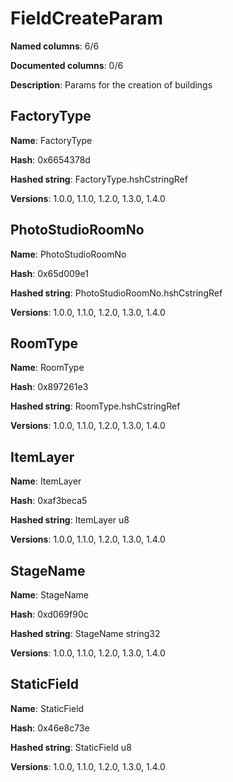 # FieldCreateParam
**Named columns**: 6/6

**Documented columns**: 0/6

**Description**: Params for the creation of buildings
## FactoryType

**Name**: FactoryType

**Hash**: 0x6654378d

**Hashed string**: FactoryType.hshCstringRef

**Versions**: 1.0.0, 1.1.0, 1.2.0, 1.3.0, 1.4.0

## PhotoStudioRoomNo

**Name**: PhotoStudioRoomNo

**Hash**: 0x65d009e1

**Hashed string**: PhotoStudioRoomNo.hshCstringRef

**Versions**: 1.0.0, 1.1.0, 1.2.0, 1.3.0, 1.4.0

## RoomType

**Name**: RoomType

**Hash**: 0x897261e3

**Hashed string**: RoomType.hshCstringRef

**Versions**: 1.0.0, 1.1.0, 1.2.0, 1.3.0, 1.4.0

## ItemLayer

**Name**: ItemLayer

**Hash**: 0xaf3beca5

**Hashed string**: ItemLayer u8

**Versions**: 1.0.0, 1.1.0, 1.2.0, 1.3.0, 1.4.0

## StageName

**Name**: StageName

**Hash**: 0xd069f90c

**Hashed string**: StageName string32

**Versions**: 1.0.0, 1.1.0, 1.2.0, 1.3.0, 1.4.0

## StaticField

**Name**: StaticField

**Hash**: 0x46e8c73e

**Hashed string**: StaticField u8

**Versions**: 1.0.0, 1.1.0, 1.2.0, 1.3.0, 1.4.0

